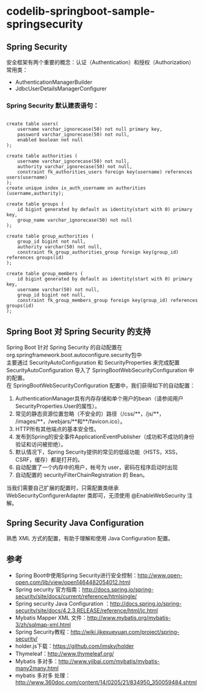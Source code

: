 # codelib-springboot-sample-springsecurity
## Spring Security
安全框架有两个重要的概念：认证（Authentication）和授权（Authorization）<br>
常用类：

* AuthenticationManagerBuilder
* JdbcUserDetailsManagerConfigurer

### Spring Security 默认建表语句：

```SQL(H2)

create table users(
    username varchar_ignorecase(50) not null primary key,
    password varchar_ignorecase(50) not null,
    enabled boolean not null
);

create table authorities (
    username varchar_ignorecase(50) not null,
    authority varchar_ignorecase(50) not null,
    constraint fk_authorities_users foreign key(username) references users(username)
);
create unique index ix_auth_username on authorities (username,authority);

create table groups (
    id bigint generated by default as identity(start with 0) primary key,
    group_name varchar_ignorecase(50) not null
);

create table group_authorities (
    group_id bigint not null,
    authority varchar(50) not null,
    constraint fk_group_authorities_group foreign key(group_id) references groups(id)
);

create table group_members (
    id bigint generated by default as identity(start with 0) primary key,
    username varchar(50) not null,
    group_id bigint not null,
    constraint fk_group_members_group foreign key(group_id) references groups(id)
);

````

## Spring Boot 对 Spring Security 的支持
Spring Boot 针对 Spring Security 的自动配置在 org.springframework.boot.autoconfigure.security包中<br>
主要通过 SecurityAutoConfiguration 和 SecurityProperties 来完成配置<br>
SecurityAutoConfiguration 导入了 SpringBootWebSecurityConfiguration 中的配置。<br>
在 SpringBootWebSecurityConfiguration 配置中，我们获得如下的自动配置：


1. AuthenticationManager具有内存存储和单个用户的bean（请参阅用户 SecurityProperties.User的属性）。
2. 常见的静态资源位置忽略（不安全的）路径（/css/\*\*，/js/\*\*， /images/\*\*，/webjars/\*\*和\*\*/favicon.ico）。
3. HTTP所有其他端点的基本安全性。
4. 发布到Spring的安全事件ApplicationEventPublisher（成功和不成功的身份验证和访问被拒绝）。
5. 默认情况下，Spring Security提供的常见的低级功能（HSTS，XSS，CSRF，缓存）都是打开的。
6. 自动配置了一个内存中的用户，帐号为 user，密码在程序启动时出现
7. 自动配置的 securityFilterChainRegistration 的 Bean。

当我们需要自己扩展的配置时，只需配置类继承 WebSecurityConfigurerAdapter 类即可，无须使用 @EnableWebSecurity 注解。

## Spring Security Java Configuration
熟悉 XML 方式的配置，有助于理解和使用 Java Configuration 配置。

## 参考
* Spring Boot中使用Spring Security进行安全控制：http://www.open-open.com/lib/view/open1464482054012.html
* Spring security 官方指南：http://docs.spring.io/spring-security/site/docs/current/reference/htmlsingle/
* Spring security Java Configuration ：http://docs.spring.io/spring-security/site/docs/4.2.3.RELEASE/reference/html/jc.html
* Mybatis Mapper XML 文件：http://www.mybatis.org/mybatis-3/zh/sqlmap-xml.html
* Spring Security教程：http://wiki.jikexueyuan.com/project/spring-security/
* holder.js下载：https://github.com/imsky/holder
* Thymeleaf：http://www.thymeleaf.org/
* Mybatis 多对多：http://www.yiibai.com/mybatis/mybatis-many2many.html
* mybatis 多对多 处理：http://www.360doc.com/content/14/0205/21/834950_350059484.shtml
